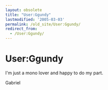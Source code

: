 ```yaml
---
layout: obsolete
title: "User:Ggundy"
lastmodified: '2005-03-03'
permalink: /old_site/User:Ggundy/
redirect_from:
  - /User:Ggundy/
---
```


User:Ggundy
===========

I'm just a mono lover and happy to do my part.

Gabriel

